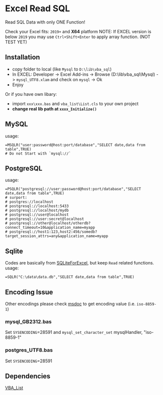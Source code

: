 # Excel Read SQL
Read SQL Data with only ONE Function!

Check your Excel fits:
`2019+` and **X64** platform
NOTE: If EXCEL version is below `2019` you may use `Ctrl+Shift+Enter` to apply array function.
(NOT TEST YET)


## Installation
- copy folder to local (like `Mysql` to `D:\lib\vba_sql`)
- In EXCEL: Developer -> Excel Add-ins -> Browse (D:\lib\vba_sql\Mysql) -> `mysql_UTF8.xlam` and check on `mysql` -> Ok
- Enjoy

Or if you have own libary:
- import `xxx\xxx.bas` and `vba_list\List.cls` to your own project
- **change real lib path at `xxxx_Initialize()`**


## MySQL
usage:
```
=MSQLR("user:password@host:port/database","SELECT date,data from table",TRUE)
# Do not Start with `mysql://`
```


## PostgreSQL
usage:
```
=PSQLR("postgresql://user:password@host:port/database","SELECT date,data from table",TRUE)
# surport:
# postgres://localhost
# postgresql://localhost:5433
# postgresql://localhost/mydb
# postgresql://user@localhost
# postgresql://user:secret@localhost
# postgresql://other@localhost/otherdb?connect_timeout=10&application_name=myapp
# postgresql://host1:123,host2:456/somedb?target_session_attrs=any&application_name=myapp
```


## Sqlite
Codes are basically from [SQLiteForExcel](https://github.com/govert/SQLiteForExcel), but keep `Read` related functions.
usage:

```
=SQLR("C:\data\data.db","SELECT date,data from table",TRUE)
```



## Encoding Issue
Other encodings please check [msdoc](https://docs.microsoft.com/en-us/windows/win32/intl/code-page-identifiers) to get encoding value
(i.e.	`iso-8859-1`)
### mysql_GB2312.bas
Set `SYSENCODING`=28591 and `mysql_set_character_set` mysqlHandler, "iso-8859-1"

### postgres_UTF8.bas
Set `SYSENCODING`=28591



## Dependencies

[VBA_List](https://github.com/Vitosh/VBA_List)
